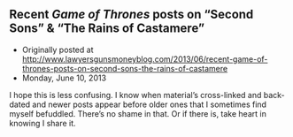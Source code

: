 ## Recent <em>Game of Thrones</em> posts on “Second Sons” &amp; “The Rains of Castamere”

 * Originally posted at http://www.lawyersgunsmoneyblog.com/2013/06/recent-game-of-thrones-posts-on-second-sons-the-rains-of-castamere
 * Monday, June 10, 2013

I hope this is less confusing. I know when material’s cross-linked and back-dated and newer posts appear before older ones that I sometimes find myself befuddled. There’s no shame in that. Or if there is, take heart in knowing I share it.